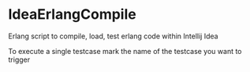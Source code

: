 # IdeaErlangCompile
Erlang script to compile, load, test erlang code within Intellij Idea

To execute a single testcase mark the name of the testcase you want to trigger